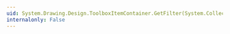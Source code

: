 ```yaml
---
uid: System.Drawing.Design.ToolboxItemContainer.GetFilter(System.Collections.ICollection)
internalonly: False
---
```

